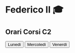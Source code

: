 <!DOCTYPE html>
<html lang="en">
<head>
    <meta charset="UTF-8">
    <link href="style.css" rel="stylesheet" type="text/css">
    <meta name="viewport" content="width=device-width, initial-scale=1.0">
    <title>Orario_Lezioni</title>
</head>
<body>
    <h1 id="titolo">Federico II 🎓</h1>
    <h2 id="titolo">Orari Corsi C2</h2>
    
<button type="button" class="button" onclick="location.href='Lunedi.html'">
        <div class="button-top">Lunedì</div>
        <div class="button-bottom"></div>
        <div class="button-base"></div>
    </button>

<button type="button" class="button" onclick="location.href='Mercoledi.html'">
        <div class="button-top">Mercoledì</div>
        <div class="button-bottom"></div>
        <div class="button-base"></div>
    </button>
    
<button type="button" class="button" onclick="location.href='Venerdi.html'">
    <div class="button-top">Venerdì</div>
    <div class="button-bottom"></div>
    <div class="button-base"></div>
</button>  
</body>
</html>
